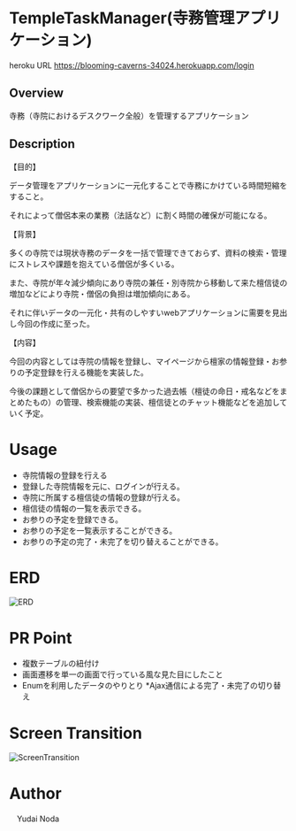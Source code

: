 # TempleTaskManager(寺務管理アプリケーション)
heroku URL
https://blooming-caverns-34024.herokuapp.com/login

## Overview
寺務（寺院におけるデスクワーク全般）を管理するアプリケーション

## Description
【目的】

データ管理をアプリケーションに一元化することで寺務にかけている時間短縮をすること。

それによって僧侶本来の業務（法話など）に割く時間の確保が可能になる。

【背景】

多くの寺院では現状寺務のデータを一括で管理できておらず、資料の検索・管理にストレスや課題を抱えている僧侶が多くいる。

また、寺院が年々減少傾向にあり寺院の兼任・別寺院から移動して来た檀信徒の増加などにより寺院・僧侶の負担は増加傾向にある。

それに伴いデータの一元化・共有のしやすいwebアプリケーションに需要を見出し今回の作成に至った。

【内容】

今回の内容としては寺院の情報を登録し、マイページから檀家の情報登録・お参りの予定登録を行える機能を実装した。

今後の課題として僧侶からの要望で多かった過去帳（檀徒の命日・戒名などをまとめたもの）の管理、検索機能の実装、檀信徒とのチャット機能などを追加していく予定。

# Usage
* 寺院情報の登録を行える
* 登録した寺院情報を元に、ログインが行える。
* 寺院に所属する檀信徒の情報の登録が行える。
* 檀信徒の情報の一覧を表示できる。
* お参りの予定を登録できる。
* お参りの予定を一覧表示することができる。
* お参りの予定の完了・未完了を切り替えることができる。

# ERD
![ERD](https://user-images.githubusercontent.com/63564761/85499265-3d2e3780-b61c-11ea-86a3-f7d840af8ec4.png)


# PR Point 
* 複数テーブルの紐付け
* 画面遷移を単一の画面で行っている風な見た目にしたこと
* Enumを利用したデータのやりとり
*Ajax通信による完了・未完了の切り替え

# Screen Transition
![ScreenTransition](https://user-images.githubusercontent.com/63564761/85501643-bfb8f600-b620-11ea-8010-0191a7199a32.png)

# Author
　Yudai Noda
